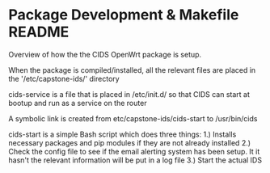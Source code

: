 # Package Development & Makefile README

Overview of how the the CIDS OpenWrt package is setup.

When the package is compiled/installed, all the relevant files are placed in the '/etc/capstone-ids/' directory

cids-service is a file that is placed in /etc/init.d/ so that CIDS can start at bootup and run as a service on the router

A symbolic link is created from etc/capstone-ids/cids-start to /usr/bin/cids

cids-start is a simple Bash script which does three things:
1.) Installs necessary packages and pip modules if they are not already installed
2.) Check the config file to see if the email alerting system has been setup. It it hasn't the relevant information will be put in a log file
3.) Start the actual IDS


